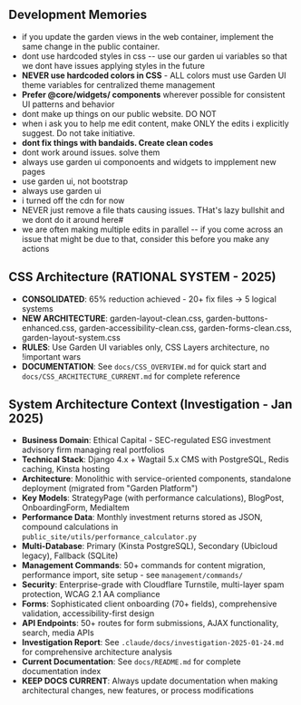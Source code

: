 ## Development Memories
- if you update the garden views in the web container, implement the same change in the public container.
- dont use hardcoded styles in css -- use our garden ui variables so that we dont have issues applying styles in the future
- **NEVER use hardcoded colors in CSS** - ALL colors must use Garden UI theme variables for centralized theme management
- **Prefer @core/widgets/ components** wherever possible for consistent UI patterns and behavior
- dont make up things on our public website. DO NOT
- when i ask you to help me edit content, make ONLY the edits i explicitly suggest. Do not take initiative.
- **dont fix things with bandaids. Create clean codes**
- dont work around issues. solve them
- always use garden ui componoents and widgets to impplement new pages
- use garden ui, not bootstrap
- always use garden ui
- i turned off the cdn for now
- NEVER just remove a file thats causing issues. THat's lazy bullshit and we dont do it around here#
- we are often making multiple edits in parallel -- if you come across an issue that might be due to that, consider this before you make any actions

## CSS Architecture (RATIONAL SYSTEM - 2025)
- **CONSOLIDATED**: 65% reduction achieved - 20+ fix files → 5 logical systems
- **NEW ARCHITECTURE**: garden-layout-clean.css, garden-buttons-enhanced.css, garden-accessibility-clean.css, garden-forms-clean.css, garden-layout-system.css
- **RULES**: Use Garden UI variables only, CSS Layers architecture, no !important wars
- **DOCUMENTATION**: See `docs/CSS_OVERVIEW.md` for quick start and `docs/CSS_ARCHITECTURE_CURRENT.md` for complete reference

## System Architecture Context (Investigation - Jan 2025)
- **Business Domain**: Ethical Capital - SEC-regulated ESG investment advisory firm managing real portfolios
- **Technical Stack**: Django 4.x + Wagtail 5.x CMS with PostgreSQL, Redis caching, Kinsta hosting
- **Architecture**: Monolithic with service-oriented components, standalone deployment (migrated from "Garden Platform")
- **Key Models**: StrategyPage (with performance calculations), BlogPost, OnboardingForm, MediaItem
- **Performance Data**: Monthly investment returns stored as JSON, compound calculations in `public_site/utils/performance_calculator.py`
- **Multi-Database**: Primary (Kinsta PostgreSQL), Secondary (Ubicloud legacy), Fallback (SQLite)
- **Management Commands**: 50+ commands for content migration, performance import, site setup - see `management/commands/`
- **Security**: Enterprise-grade with Cloudflare Turnstile, multi-layer spam protection, WCAG 2.1 AA compliance
- **Forms**: Sophisticated client onboarding (70+ fields), comprehensive validation, accessibility-first design
- **API Endpoints**: 50+ routes for form submissions, AJAX functionality, search, media APIs
- **Investigation Report**: See `.claude/docs/investigation-2025-01-24.md` for comprehensive architecture analysis
- **Current Documentation**: See `docs/README.md` for complete documentation index
- **KEEP DOCS CURRENT**: Always update documentation when making architectural changes, new features, or process modifications
